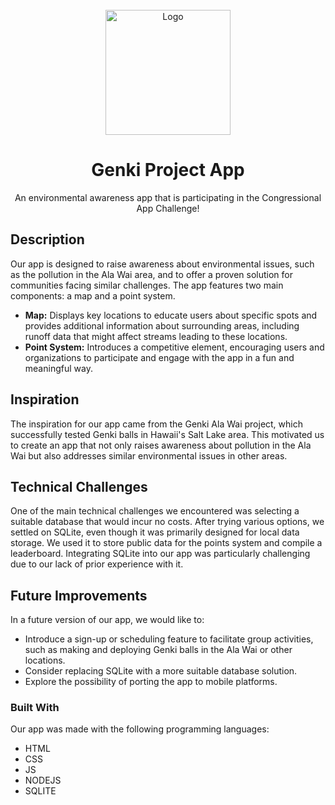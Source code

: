 <!-- PROJECT LOGO -->
<br />
<div align="center">
  <a href="https://github.com/mattchudani/genkiball_app">
    <img src="https://github.com/user-attachments/assets/b73bd597-8477-4ad9-80af-732618fc69f1" alt="Logo" height="200">
  </a>

  <h1 align="center">Genki Project App</h1>

  <p align="center">
    An environmental awareness app that is participating in the Congressional App Challenge!
    <br />
</div>

## Description

Our app is designed to raise awareness about environmental issues, such as the pollution in the Ala Wai area, and to offer a proven solution for communities facing similar challenges. The app features two main components: a map and a point system.

- **Map:** Displays key locations to educate users about specific spots and provides additional information about surrounding areas, including runoff data that might affect streams leading to these locations.
- **Point System:** Introduces a competitive element, encouraging users and organizations to participate and engage with the app in a fun and meaningful way.

## Inspiration

The inspiration for our app came from the Genki Ala Wai project, which successfully tested Genki balls in Hawaii's Salt Lake area. This motivated us to create an app that not only raises awareness about pollution in the Ala Wai but also addresses similar environmental issues in other areas.

## Technical Challenges

One of the main technical challenges we encountered was selecting a suitable database that would incur no costs. After trying various options, we settled on SQLite, even though it was primarily designed for local data storage. We used it to store public data for the points system and compile a leaderboard. Integrating SQLite into our app was particularly challenging due to our lack of prior experience with it.

## Future Improvements

In a future version of our app, we would like to:
- Introduce a sign-up or scheduling feature to facilitate group activities, such as making and deploying Genki balls in the Ala Wai or other locations.
- Consider replacing SQLite with a more suitable database solution.
- Explore the possibility of porting the app to mobile platforms.

### Built With

Our app was made with the following programming languages:

* HTML
* CSS
* JS
* NODEJS
* SQLITE
